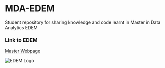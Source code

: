 # MDA-EDEM
Student repository for sharing knowledge and code learnt in Master in Data Analytics EDEM


### **Link to EDEM**
[Master Webpage](https://edem.eu)


![EDEM Logo](https://lh3.googleusercontent.com/proxy/z6VD9hHCLOX1o0w4ROnlbYa1CXj0tmUvD4yhC4NYgH_QEEMjIMAYZtQfW86Md_jKYshxF60cToyR8IkOIwjI_5uoLMQ7_LE3OTQS23mVhhHUzQ_m1c9U)
